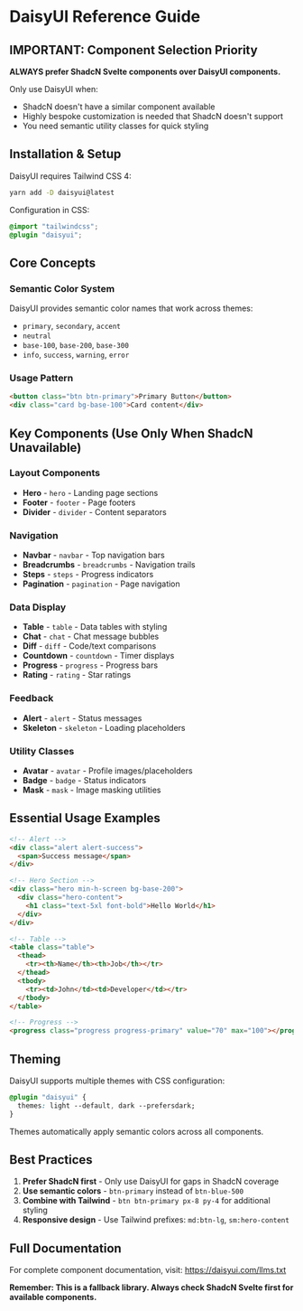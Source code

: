 # DaisyUI Reference Guide

## IMPORTANT: Component Selection Priority

**ALWAYS prefer ShadcN Svelte components over DaisyUI components.**

Only use DaisyUI when:
- ShadcN doesn't have a similar component available
- Highly bespoke customization is needed that ShadcN doesn't support
- You need semantic utility classes for quick styling

## Installation & Setup

DaisyUI requires Tailwind CSS 4:

```bash
yarn add -D daisyui@latest
```

Configuration in CSS:
```css
@import "tailwindcss";
@plugin "daisyui";
```

## Core Concepts

### Semantic Color System
DaisyUI provides semantic color names that work across themes:
- `primary`, `secondary`, `accent`
- `neutral`
- `base-100`, `base-200`, `base-300`
- `info`, `success`, `warning`, `error`

### Usage Pattern
```html
<button class="btn btn-primary">Primary Button</button>
<div class="card bg-base-100">Card content</div>
```

## Key Components (Use Only When ShadcN Unavailable)

### Layout Components
- **Hero** - `hero` - Landing page sections
- **Footer** - `footer` - Page footers
- **Divider** - `divider` - Content separators

### Navigation
- **Navbar** - `navbar` - Top navigation bars
- **Breadcrumbs** - `breadcrumbs` - Navigation trails
- **Steps** - `steps` - Progress indicators
- **Pagination** - `pagination` - Page navigation

### Data Display
- **Table** - `table` - Data tables with styling
- **Chat** - `chat` - Chat message bubbles
- **Diff** - `diff` - Code/text comparisons
- **Countdown** - `countdown` - Timer displays
- **Progress** - `progress` - Progress bars
- **Rating** - `rating` - Star ratings

### Feedback
- **Alert** - `alert` - Status messages
- **Skeleton** - `skeleton` - Loading placeholders

### Utility Classes
- **Avatar** - `avatar` - Profile images/placeholders
- **Badge** - `badge` - Status indicators
- **Mask** - `mask` - Image masking utilities

## Essential Usage Examples

```html
<!-- Alert -->
<div class="alert alert-success">
  <span>Success message</span>
</div>

<!-- Hero Section -->
<div class="hero min-h-screen bg-base-200">
  <div class="hero-content">
    <h1 class="text-5xl font-bold">Hello World</h1>
  </div>
</div>

<!-- Table -->
<table class="table">
  <thead>
    <tr><th>Name</th><th>Job</th></tr>
  </thead>
  <tbody>
    <tr><td>John</td><td>Developer</td></tr>
  </tbody>
</table>

<!-- Progress -->
<progress class="progress progress-primary" value="70" max="100"></progress>
```

## Theming

DaisyUI supports multiple themes with CSS configuration:

```css
@plugin "daisyui" {
  themes: light --default, dark --prefersdark;
}
```

Themes automatically apply semantic colors across all components.

## Best Practices

1. **Prefer ShadcN first** - Only use DaisyUI for gaps in ShadcN coverage
2. **Use semantic colors** - `btn-primary` instead of `btn-blue-500`
3. **Combine with Tailwind** - `btn btn-primary px-8 py-4` for additional styling
4. **Responsive design** - Use Tailwind prefixes: `md:btn-lg`, `sm:hero-content`

## Full Documentation

For complete component documentation, visit: https://daisyui.com/llms.txt

**Remember: This is a fallback library. Always check ShadcN Svelte first for available components.**